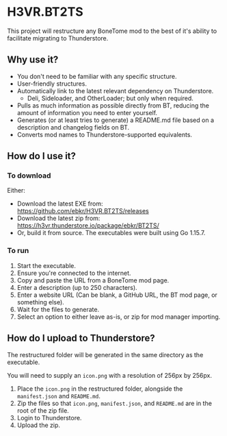 # H3VR.BT2TS
This project will restructure any BoneTome mod to the best of it's ability to facilitate migrating to Thunderstore.

## Why use it?
- You don't need to be familiar with any specific structure.
- User-friendly structures.
- Automatically link to the latest relevant dependency on Thunderstore.
    - Deli, Sideloader, and OtherLoader; but only when required.
- Pulls as much information as possible directly from BT, reducing the amount of information you need to enter yourself.
- Generates (or at least tries to generate) a README.md file based on a description and changelog fields on BT.
- Converts mod names to Thunderstore-supported equivalents.

## How do I use it?
### To download
Either:
- Download the latest EXE from: https://github.com/ebkr/H3VR.BT2TS/releases
- Download the latest zip from: https://h3vr.thunderstore.io/package/ebkr/BT2TS/
- Or, build it from source. The executables were built using Go 1.15.7.

### To run
1. Start the executable.
2. Ensure you're connected to the internet.
3. Copy and paste the URL from a BoneTome mod page.
4. Enter a description (up to 250 characters).
5. Enter a website URL (Can be blank, a GitHub URL, the BT mod page, or something else).
6. Wait for the files to generate.
7. Select an option to either leave as-is, or zip for mod manager importing.

## How do I upload to Thunderstore?
The restructured folder will be generated in the same directory as the executable.

You will need to supply an `icon.png` with a resolution of 256px by 256px.

1. Place the `icon.png` in the restructured folder, alongside the `manifest.json` and `README.md`.
2. Zip the files so that `icon.png`, `manifest.json`, and `README.md` are in the root of the zip file.
3. Login to Thunderstore.
4. Upload the zip.

